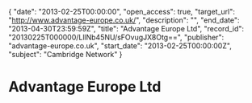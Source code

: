 {
  "date": "2013-02-25T00:00:00", 
  "open_access": true, 
  "target_url": "http://www.advantage-europe.co.uk/", 
  "description": "", 
  "end_date": "2013-04-30T23:59:59Z", 
  "title": "Advantage Europe Ltd", 
  "record_id": "20130225T000000/LllNb45NU/sFOvugJX8Otg==", 
  "publisher": "advantage-europe.co.uk", 
  "start_date": "2013-02-25T00:00:00Z", 
  "subject": "Cambridge Network"
}

# Advantage Europe Ltd

